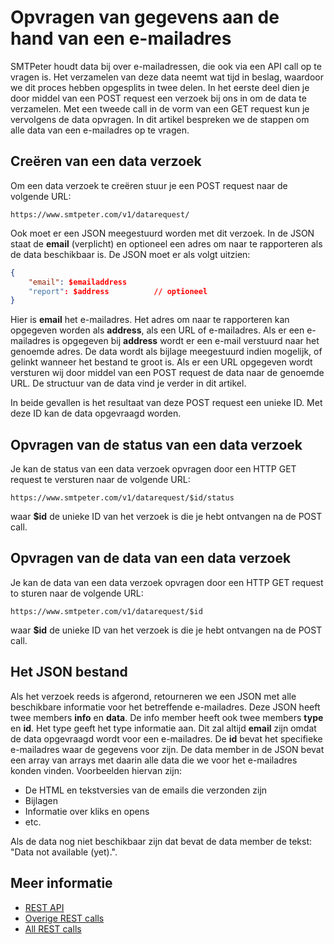 # Opvragen van gegevens aan de hand van een e-mailadres

SMTPeter houdt data bij over e-mailadressen, die ook via een API call op te 
vragen is. Het verzamelen van deze data neemt wat tijd in beslag, waardoor 
we dit proces hebben opgesplits in twee delen. In het eerste deel dien je 
door middel van een POST request een verzoek bij ons in om de data te verzamelen. 
Met een tweede call in de vorm van een GET request kun je vervolgens de data opvragen. 
In dit artikel bespreken we de stappen om alle data van een e-mailadres 
op te vragen.

## Creëren van een data verzoek

Om een data verzoek te creëren stuur je een POST request naar de volgende URL:

`https://www.smtpeter.com/v1/datarequest/`

Ook moet er een JSON meegestuurd worden met dit verzoek. In de JSON staat 
de **email** (verplicht) en optioneel een adres om naar te rapporteren als 
de data beschikbaar is. De JSON moet er als volgt uitzien:

```json
{
    "email": $emailaddress
    "report": $address          // optioneel
}
```

Hier is **email** het e-mailadres. Het adres om naar te rapporteren kan 
opgegeven worden als **address**, als een URL of e-mailadres. Als er een 
e-mailadres is opgegeven bij **address** wordt er een e-mail verstuurd 
naar het genoemde adres. De data wordt als bijlage meegestuurd indien 
mogelijk, of gelinkt wanneer het bestand te groot is. Als er een URL 
opgegeven wordt versturen wij door middel van een POST request de data 
naar de genoemde URL. De structuur van de data vind je verder in dit artikel.

In beide gevallen is het resultaat van deze POST request een unieke ID. 
Met deze ID kan de data opgevraagd worden.

## Opvragen van de status van een data verzoek

Je kan de status van een data verzoek opvragen door een HTTP GET request 
te versturen naar de volgende URL:

`https://www.smtpeter.com/v1/datarequest/$id/status`

waar **$id** de unieke ID van het verzoek is die je hebt ontvangen na 
de POST call.

## Opvragen van de data van een data verzoek

Je kan de data van een data verzoek opvragen door een HTTP GET request to
sturen naar de volgende URL:

`https://www.smtpeter.com/v1/datarequest/$id`

waar **$id** de unieke ID van het verzoek is die je hebt ontvangen na 
de POST call.

## Het JSON bestand

Als het verzoek reeds is afgerond, retourneren we een JSON met alle beschikbare
informatie voor het betreffende e-mailadres. Deze JSON heeft twee members **info**
en **data**. De info member heeft ook twee members **type** en **id**. Het type
geeft het type informatie aan. Dit zal altijd **email** zijn omdat de 
data opgevraagd wordt voor een e-mailadres. De **id** bevat het
specifieke e-mailadres waar de gegevens voor zijn. De data member in de
JSON bevat een array van arrays met daarin alle data die we voor het 
e-mailadres konden vinden. Voorbeelden hiervan zijn:

- De HTML en tekstversies van de emails die verzonden zijn
- Bijlagen
- Informatie over kliks en opens
- etc.

Als de data nog niet beschikbaar zijn dat bevat de data member de tekst:
"Data not available (yet).".

## Meer informatie

* [REST API](rest-api)
* [Overige REST calls](rest-other-calls)
* [All REST calls](all-rest-calls)
